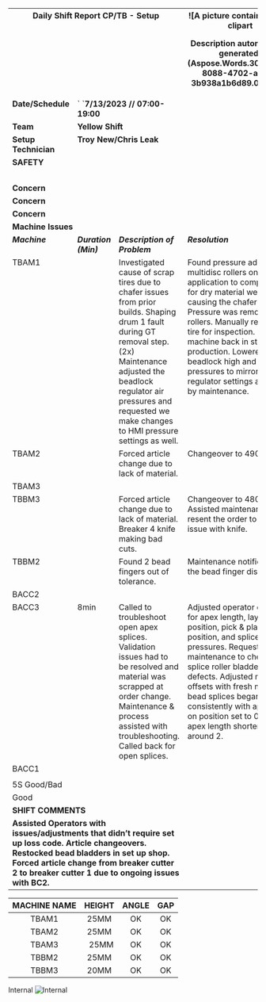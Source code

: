 ﻿
<table><tr><th colspan="4" valign="top"><b>Daily Shift Report CP/TB - Setup</b> </th><th colspan="3" valign="top">![A picture containing text, clipart

Description automatically generated](Aspose.Words.304e0f62-8088-4702-a521-3b938a1b6d89.001.png)</th></tr>
<tr><td valign="top"><b>Date/Schedule</b></td><td colspan="5" valign="top">`  `<b>7/13/2023   //   07:00-19:00</b></td><td rowspan="3" valign="top"></td></tr>
<tr><td valign="top"><b>Team</b></td><td colspan="5" valign="top"><b>Yellow Shift</b></td></tr>
<tr><td valign="top"><b>Setup Technician</b></td><td colspan="5" valign="top"><b>Troy New/Chris Leak</b></td></tr>
<tr><td colspan="7" valign="top"><b>SAFETY</b></td></tr>
<tr><td valign="top"></b> </td><td colspan="6" valign="top"></td></tr>
<tr><td valign="top"><b>Concern</b></td><td colspan="6" valign="top"></td></tr>
<tr><td valign="top"><b>Concern</b></td><td colspan="6" valign="top"> </td></tr>
<tr><td valign="top"><b>Concern</b></td><td colspan="6" valign="top"> </td></tr>
<tr><td colspan="7" valign="top"><b>Machine Issues</b></td></tr>
<tr><td valign="top"><b><i>Machine</i></b></td><td valign="top"><b><i>Duration (Min)</i></b></td><td colspan="3" valign="top"><b><i>Description of Problem</i></b></td><td colspan="2" valign="top"><b><i>Resolution</i></b></td></tr>
<tr><td valign="top"><a name="_hlk76554754"></a>TBAM1</td><td valign="top"></td><td colspan="3" valign="top">Investigated cause of scrap tires due to chafer issues from prior builds. Shaping drum 1 fault during GT removal step. (2x) Maintenance adjusted the beadlock regulator air pressures and requested we make changes to HMI pressure settings as well. </td><td colspan="2" valign="top">Found pressure added to multidisc rollers on BP application to compensate for dry material were causing the chafer to shift. Pressure was removed from rollers. Manually removed tire for inspection. Put machine back in step for production. Lowered beadlock high and low pressures to mirror regulator settings adjusted by maintenance.</td></tr>
<tr><td valign="top">TBAM2</td><td valign="top"></td><td colspan="3" valign="top">Forced article change due to lack of material. </td><td colspan="2" valign="top">Changeover to 4900.</td></tr>
<tr><td valign="top">TBAM3</td><td valign="top"></td><td colspan="3" valign="top"></td><td colspan="2" valign="top"></td></tr>
<tr><td valign="top">TBBM3</td><td valign="top"></td><td colspan="3" valign="top">Forced article change due to lack of material. Breaker 4 knife making bad cuts.</td><td colspan="2" valign="top">Changeover to 4800. Assisted maintenance & resent the order to correct issue with knife.</td></tr>
<tr><td valign="top">TBBM2</td><td valign="top"></td><td colspan="3" valign="top">Found 2 bead fingers out of tolerance.</td><td colspan="2" valign="top">Maintenance notified to set the bead finger distance.</td></tr>
<tr><td valign="top">BACC2</td><td valign="top"></td><td colspan="3" valign="top"></td><td colspan="2" valign="top"></td></tr>
<tr><td valign="top">BACC3</td><td valign="top">8min</td><td colspan="3" valign="top">Called to troubleshoot open apex splices. Validation issues had to be resolved and material was scrapped at order change. Maintenance & process assisted with troubleshooting. Called back for open splices.</td><td colspan="2" valign="top">Adjusted operator offsets for apex length, lay on position, pick & place lay on position, and splice roller pressures. Requested maintenance to check splice roller bladder for defects. Adjusted multiple offsets with fresh material & bead splices began to close consistently with apex lay on position set to 0.8 and apex length shortened to around 2.</td></tr>
<tr><td valign="top">BACC1</td><td valign="top"></td><td colspan="3" valign="top"></td><td colspan="2" valign="top"></td></tr>
<tr><td colspan="7" valign="top"></td></tr>
<tr><td valign="top">5S Good/Bad</td><td colspan="6" valign="top"></td></tr>
<tr><td valign="top">Good</td><td colspan="6" valign="top"></td></tr>
<tr><td colspan="3" valign="top"><b>SHIFT COMMENTS</b></td></tr>
<tr><td colspan="3" rowspan="3"><b>Assisted Operators with issues/adjustments that didn’t require set up loss code. Article changeovers. Restocked bead bladders in set up shop. Forced article change from breaker cutter 2 to breaker cutter 1 due to ongoing issues with BC2.</b></td></tr>
<tr></tr>
<tr></tr>
</table>



|**MACHINE NAME**|**HEIGHT**|**ANGLE** |**GAP**|
| :-: | :-: | :-: | :-: |
|TBAM1|25MM|OK|OK|
|TBAM2|25MM|OK|OK|
|TBAM3|` `25MM|OK|OK|
|TBBM2|25MM|OK|OK|
|TBBM3|20MM|OK|OK|

Internal
![Internal](Aspose.Words.304e0f62-8088-4702-a521-3b938a1b6d89.002.png)
